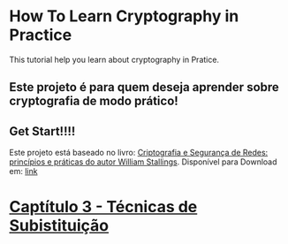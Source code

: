 # How To Learn Cryptography in Practice


This tutorial help you learn about cryptography in Pratice.

## Este projeto é para quem deseja aprender sobre cryptografia de modo prático!

## Get Start!!!!

Este projeto está baseado no livro: [Criptografia e Segurança de Redes: princípios e práticas do autor  William Stallings](https://www.amazon.com.br/gp/product/B0167CVE0E/ref=dbs_a_def_rwt_hsch_vapi_tkin_p1_i1). Disponível para Download em: [link](https://www.cs.vsb.cz/ochodkova/courses/kpb/cryptography-and-network-security_-principles-and-practice-7th-global-edition.pdf)


# [Captítulo 3 - Técnicas de Subistituição](./Cap_3/)


